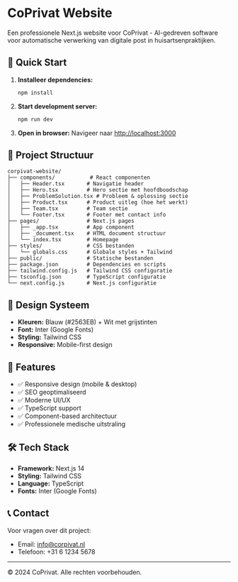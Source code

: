 # CoPrivat Website

Een professionele Next.js website voor CoPrivat - AI-gedreven software voor automatische verwerking van digitale post in huisartsenpraktijken.

## 🚀 Quick Start

1. **Installeer dependencies:**
   ```bash
   npm install
   ```

2. **Start development server:**
   ```bash
   npm run dev
   ```

3. **Open in browser:**
   Navigeer naar [http://localhost:3000](http://localhost:3000)

## 📁 Project Structuur

```
corpivat-website/
├── components/           # React componenten
│   ├── Header.tsx       # Navigatie header
│   ├── Hero.tsx         # Hero sectie met hoofdboodschap
│   ├── ProblemSolution.tsx # Probleem & oplossing sectie
│   ├── Product.tsx      # Product uitleg (hoe het werkt)
│   ├── Team.tsx         # Team sectie
│   └── Footer.tsx       # Footer met contact info
├── pages/               # Next.js pages
│   ├── _app.tsx         # App component
│   ├── _document.tsx    # HTML document structuur
│   └── index.tsx        # Homepage
├── styles/              # CSS bestanden
│   └── globals.css      # Globale styles + Tailwind
├── public/              # Statische bestanden
├── package.json         # Dependencies en scripts
├── tailwind.config.js   # Tailwind CSS configuratie
├── tsconfig.json        # TypeScript configuratie
└── next.config.js       # Next.js configuratie
```

## 🎨 Design Systeem

- **Kleuren:** Blauw (#2563EB) + Wit met grijstinten
- **Font:** Inter (Google Fonts)
- **Styling:** Tailwind CSS
- **Responsive:** Mobile-first design

## 📱 Features

- ✅ Responsive design (mobile & desktop)
- ✅ SEO geoptimaliseerd
- ✅ Moderne UI/UX
- ✅ TypeScript support
- ✅ Component-based architectuur
- ✅ Professionele medische uitstraling

## 🛠️ Tech Stack

- **Framework:** Next.js 14
- **Styling:** Tailwind CSS
- **Language:** TypeScript
- **Fonts:** Inter (Google Fonts)

## 📞 Contact

Voor vragen over dit project:
- Email: info@corpivat.nl
- Telefoon: +31 6 1234 5678

---

© 2024 CoPrivat. Alle rechten voorbehouden.

